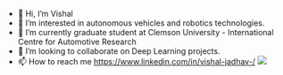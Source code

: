 - 👋 Hi, I’m Vishal
- 👀 I’m interested in autonomous vehicles and robotics technologies.
- 🌱 I’m currently graduate student at Clemson University - International Centre for Automotive Research
- 💞️ I’m looking to collaborate on Deep Learning projects.
- 📫 How to reach me https://www.linkedin.com/in/vishal-jadhav-/
![](https://komarev.com/ghpvc/?username=Vishal1711)
<!---
Vishal1711/Vishal1711 is a ✨ special ✨ repository because its `README.md` (this file) appears on your GitHub profile.
You can click the Preview link to take a look at your changes.
--->


